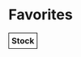 <html>
<head>
    <title>Favorites</title>
    <style>
        table {
            border-collapse: collapse;
        }
        th, td {
            border: 1px solid black;
            padding: 5px;
        }
    </style>
    <script src="https://code.jquery.com/jquery-3.6.0.min.js"></script>
    <script>
        var favorites = [];$(document).ready(function() {
            loadFavoritesFromLocalStorage();
            renderTable();
        });
        function loadFavoritesFromLocalStorage() {
            var storedFavorites = localStorage.getItem("favorites");
            if (storedFavorites) {
                favorites = JSON.parse(storedFavorites);
            }
        }
        function renderTable() {
            var $tableBody = $("#favorites-table tbody");$tableBody.empty();
            for (var i = 0; i < favorites.length; i++) {
                var stockName = favorites[i];
                var tableRow = "<tr>" +
                    "<td>" + stockName + "</td>" +
                    "</tr>";$tableBody.append(tableRow);
            }
        }
    </script>
</head>
<body>
    <h1>Favorites</h1>
    <table id="favorites-table">
        <thead>
            <tr>
                <th>Stock</th>
            </tr>
        </thead>
        <tbody>
            <!-- The table body will be populated with favorited stocks -->
        </tbody>
    </table>
</body>
</html>